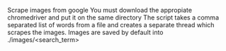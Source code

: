 Scrape images from google
You must download the appropiate chromedriver and put it on the same directory
The script takes a comma separated list of words from a file and creates a separate
thread which scrapes the images.
Images are saved by default into ./images/<search_term>

